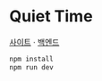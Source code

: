 # Quiet Time

[사이트](https://bepyan.github.io/quiet-time-web/) · [백엔드](https://github.com/bepyan/quiet-time-server)

```bash
npm install
npm run dev
```
